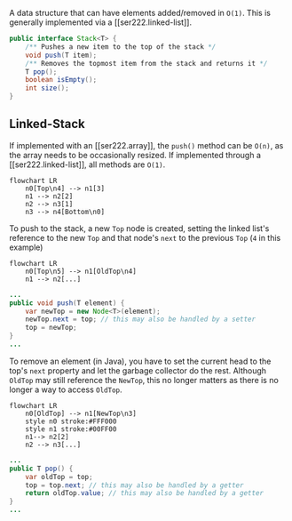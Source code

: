 
A data structure that can have elements added/removed in `O(1)`. This is generally implemented via a [[ser222.linked-list]].

```Java
public interface Stack<T> {
    /** Pushes a new item to the top of the stack */
    void push(T item);
    /** Removes the topmost item from the stack and returns it */
    T pop();
    boolean isEmpty();
    int size();
}
```
## Linked-Stack
If implemented with an [[ser222.array]], the `push()` method can be `O(n)`, as the array needs to be occasionally resized. If implemented through a [[ser222.linked-list]], all methods are `O(1)`.
```mermaid
flowchart LR
    n0[Top\n4] --> n1[3]
    n1 --> n2[2]
    n2 --> n3[1]
    n3 --> n4[Bottom\n0]
```
To push to the stack, a new `Top` node is created, setting the linked list's reference to the new `Top` and that node's `next` to the previous `Top` (`4` in this example)
```mermaid
flowchart LR
    n0[Top\n5] --> n1[OldTop\n4]
    n1 --> n2[...]
```
```Java
...
public void push(T element) {
    var newTop = new Node<T>(element);
    newTop.next = top; // this may also be handled by a setter
    top = newTop;
}
...
```
To remove an element (in Java), you have to set the current head to the top's `next` property and let the garbage collector do the rest. Although `OldTop` may still reference the `NewTop`, this no longer matters as there is no longer a way to access `OldTop`.
```mermaid
flowchart LR
    n0[OldTop] --> n1[NewTop\n3] 
    style n0 stroke:#FFF000
    style n1 stroke:#00FF00
    n1--> n2[2]
    n2 --> n3[...]
```
```Java
...
public T pop() {
    var oldTop = top;
    top = top.next; // this may also be handled by a getter
    return oldTop.value; // this may also be handled by a getter
}
...
```